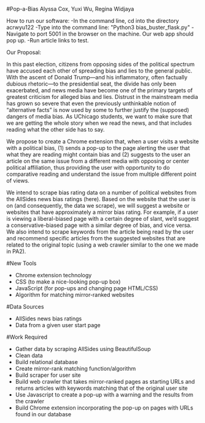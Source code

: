 #Pop-a-Bias
Alyssa Cox, Yuxi Wu, Regina Widjaya

How to run our software: 
-In the command line, cd into the directory acrwyu122
-Type into the command line: "Python3 bias_buster_flask.py"
-Navigate to port 5001 in the browser on the machine. Our web app should pop up. 
-Run article links to test. 

Our Proposal: 

In this past election, citizens from opposing sides of the political spectrum have accused each other of spreading bias and lies to the general public. With the ascent of Donald Trump—and his inflammatory, often factually dubious rhetoric—to the presidential seat, the divide has only been exacerbated, and news media have become one of the primary targets of greatest criticism for alleged bias and lies. Distrust in the mainstream media has grown so severe that even the previously unthinkable notion of “alternative facts” is now used by some to further justify the (supposed) dangers of media bias. As UChicago students, we want to make sure that we are getting the whole story when we read the news, and that includes reading what the other side has to say. 

We propose to create a Chrome extension that, when a user visits a website with a political bias, (1) sends a pop-up to the page alerting the user that what they are reading might contain bias and (2) suggests to the user an article on the same issue from a different media with opposing or center political affiliation, thus providing the user with opportunity to do comparative reading and understand the issue from multiple different point of views. 
  
We intend to scrape bias rating data on a number of political websites from the AllSides news bias ratings (here). Based on the website that the user is on (and consequently, the data we scrape), we will suggest a website or websites that have approximately a mirror bias rating.  For example, if a user is viewing a liberal-biased page with a certain degree of slant, we’d suggest a conservative-biased page with a similar degree of bias, and vice versa. We also intend to scrape keywords from the article being read by the user and recommend specific articles from the suggested websites that are related to the original topic (using a web crawler similar to the one we made in PA2). 


#New Tools
- Chrome extension technology
- CSS (to make a nice-looking pop-up box)
- JavaScript (for pop-ups and changing page HTML/CSS)
- Algorithm for matching mirror-ranked websites 

#Data Sources
- AllSides news bias ratings 
- Data from a given user start page

#Work Required
- Gather data by scraping AllSides using BeautifulSoup
- Clean data
- Build relational database
- Create mirror-rank matching function/algorithm
- Build scraper for user site
- Build web crawler that takes mirror-ranked pages as starting URLs and returns articles with keywords matching that of the original user site
- Use Javascript to create a pop-up with a warning and the results from the crawler 
- Build Chrome extension incorporating the pop-up on pages with URLs found in our database
